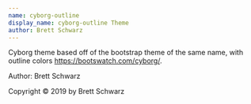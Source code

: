 ```yaml
---
name: cyborg-outline
display_name: cyborg-outline Theme
author: Brett Schwarz
---
```

Cyborg theme based off of the bootstrap theme of the same name, with outline colors https://bootswatch.com/cyborg/.

Author: Brett Schwarz

Copyright © 2019 by Brett Schwarz
